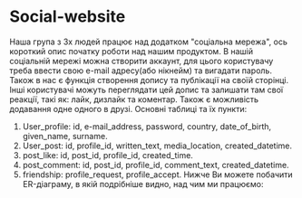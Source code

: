 # Social-website
Наша група з 3х людей працює над додатком "соціальна мережа", ось короткий опис початку роботи над нашим продуктом.
В нашій соціальній мережі можна створити аккаунт, для цього користувачу треба ввести свою e-mail адресу(або нікнейм) та вигадати пароль. Також в нас є функція створення допису та публікації на своїй сторінці. Інші користувачі можуть переглядати цей допис та залишати там свої реакції, такі як: лайк, дизлайк та коментар.  Також є можливість додавання одне одного в друзі. 
Основні таблиці та їх пункти:
1. User_profile: id, e-mail_address, password, country, date_of_birth, given_name, surname. 
2. User_post: id, profile_id, written_text, media_location, created_datetime.
3. post_like: id, post_id, profile_id, created_time.
4. post_comment: id, post_id, profile_id, comment_text, created_datetime.
5. friendship: profile_request, profile_accept.
Нижче Ви можете побачити ER-діаграму, в якій подрібніше видно, над чим ми працюємо:
